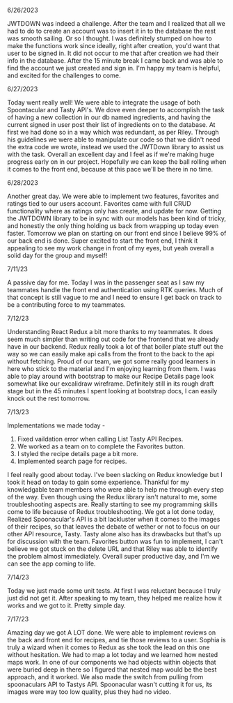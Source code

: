 6/26/2023

JWTDOWN was indeed a challenge. After the team and I realized that all we had to do to create an account was to insert it in to the database the rest was smooth sailing. Or so I thought. I was definitely stumped on how to make the functions work since ideally, right after creation, you'd want that user to be signed in. It did not occur to me that after creation we had their info in the database. After the 15 minute break I came back and was able to find the account we just created and sign in. I'm happy my team is helpful, and excited for the challenges to come.


6/27/2023

Today went really well! We were able to integrate the usage of both Spoontacular and Tasty API's. We dove even deeper to accomplish the task of having a new collection in our db named ingredients, and having the current signed in user post their list of ingredients on to the database. At first we had done so in a way which was redundant, as per Riley. Through his guidelines we were able to manipulate our code so that we didn't need the extra code we wrote, instead we used the JWTDown library to assist us with the task. Overall an excellent day and I feel as if we're making huge progress early on in our project. Hopefully we can keep the ball rolling when it comes to the front end, because at this pace we'll be there in no time.

6/28/2023

Another great day. We were able to implement two features, favorites and ratings tied to our users account. Favorites came with full CRUD functionality where as ratings only has create, and update for now. Getting the JWTDOWN library to be in sync with our models has been kind of tricky, and honestly the only thing holding us back from wrapping up today even faster. Tomorrow we plan on starting on our front end since I believe 99% of our back end is done. Super excited to start the front end, I think it appealing to see my work change in front of my eyes, but yeah overall a solid day for the group and myself!

7/11/23

A passive day for me. Today I was in the passenger seat as I saw my teammates handle the front end authentication using RTK queries. Much of that concept is still vague to me and I need to ensure I get back on track to be a contributing force to my teammates.

7/12/23

Understanding React Redux a bit more thanks to my teammates. It does seem much simpler than writing out code for the frontend that we already have in our backend. Redux really took a lot of that boiler plate stuff out the way so we can easily make api calls from the front to the back to the api without fetching. Proud of our team, we got some really good learners in here who stick to the material and I'm enjoying learning from them. I was able to play around with bootstrap to make our Recipe Details page look somewhat like our excalidraw wireframe. Definitely still in its rough draft stage but in the 45 minutes I spent looking at bootstrap docs, I can easily knock out the rest tomorrow.

7/13/23

Implementations we made today -
1. Fixed vaildation error when calling List Tasty API Recipes.
2. We worked as a team on to complete the Favorites button.
3. I styled the recipe details page a bit more.
4. Implemented search page for recipes.

I feel really good about today. I've been slacking on Redux knowledge but I took it head on today to gain some experience. Thankful for my knowledgable team members who were able to help me through every step of the way. Even though using the Redux library isn't natural to me, some troubleshooting aspects are. Really starting to see my programming skills come to life because of Redux troubleshooting. We got a lot done today, Realized Spoonacular's API is a bit lackluster when it comes to the images of their recipes, so that leaves the debate of wether or not to focus on our other API resource, Tasty. Tasty alone also has its drawbacks but that's up for discussion with the team. Favorites button was fun to implement, I can't believe we got stuck on the delete URL and that Riley was able to identify the problem almost immediately. Overall super productive day, and I'm we can see the app coming to life.


7/14/23

Today we just made some unit tests. At first I was reluctant because I truly just did not get it. After speaking to my team, they helped me realize how it works and we got to it. Pretty simple day.

7/17/23

Amazing day we got A LOT done. We were able to implement reviews on the back and front end for recipes, and tie those reviews to a user. Sophia is truly a wizard when it comes to Redux as she took the lead on this one without hesitation. We had to map a lot today and we learned how nested maps work. In one of our components we had objects within objects that were buried deep in there so I figured that nested map would be the best approach, and it worked. We also made the switch from pulling from spoonaculars API to Tastys API. Spoonacular wasn't cutting it for us, its images were way too low quality, plus they had no video. 
